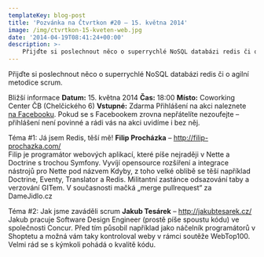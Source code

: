```yaml
---
templateKey: blog-post
title: 'Pozvánka na Čtvrtkon #20 – 15. května 2014'
image: /img/ctvrtkon-15-kveten-web.jpg
date: '2014-04-19T08:41:24+00:00'
description: >-
    Přijďte si poslechnout něco o superrychlé NoSQL databázi redis či o agilní metodice scrum.Bližší informaceDatum: 15. května 2014Čas: 18:00Místo: Coworking Center ČB (Chelčického 6)Vstupné: ZdarmaPřihlášení...
---
```

Přijďte si poslechnout něco o superrychlé NoSQL databázi redis či o agilní metodice scrum.

Bližší informace **Datum:** 15. května 2014 **Čas:** 18:00 **Místo:** Coworking Center ČB (Chelčického 6) **Vstupné:** Zdarma Přihlášení na akci naleznete [na Facebooku](https://www.facebook.com/events/233913956809365/). Pokud se s Facebookem zrovna nepřátelíte nezoufejte – přihlášení není povinné a rádi vás na akci uvidíme i bez něj.

Téma #1: Já jsem Redis, těší mě! **Filip Procházka** – <http://filip-prochazka.com/>  
Filip je programátor webových aplikací, které píše nejraději v Nette a Doctrine s trochou Symfony. Vyvíjí opensource rozšíření a integrace nástrojů pro Nette pod názvem Kdyby, z toho velké oblibě se těší například Doctrine, Eventy, Translator a Redis. Militantní zastánce odsazování taby a verzování GITem. V současnosti mačká „merge pullrequest“ za DameJidlo.cz

Téma #2: Jak jsme zaváděli scrum **Jakub Tesárek** – <http://jakubtesarek.cz/>  
Jakub pracuje Software Design Engineer (prostě píše spoustu kódu) ve společnosti Concur. Před tím působil například jako náčelník programátorů v Shoptetu a možná vám taky kontroloval weby v rámci soutěže WebTop100. Velmi rád se s kýmkoli pohádá o kvalitě kódu.